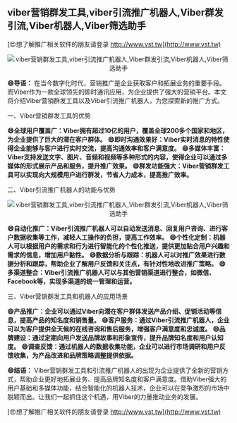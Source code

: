## **viber营销群发工具,viber引流推广机器人,Viber群发引流,Viber机器人,Viber筛选助手**

[😍想了解推广相关软件的朋友请登录 http://www.vst.tw](http://www.vst.tw)

 <center><img src="https://vst.tw/MP4/tuiguang/png/3.png" alt="viber营销群发工具,viber引流推广机器人,Viber群发引流,Viber机器人,Viber筛选助手"></center>

**😄导语：**
在当今数字化时代，营销推广是企业获取客户和拓展业务的重要手段。而Viber作为一款全球领先的即时通讯应用，为企业提供了强大的营销平台。本文将介绍Viber营销群发工具以及Viber引流推广机器人，为您探索新的推广方式。

一、Viber营销群发工具的优势

**😄全球用户覆盖广：Viber拥有超过10亿的用户，覆盖全球200多个国家和地区，为企业提供了巨大的潜在客户群体。**
**😄即时沟通效果好：Viber实时消息的特性使得企业能够与客户进行实时交流，提高沟通效率和客户满意度。**
**😄多媒体丰富：Viber支持发送文字、图片、音频和视频等多种形式的内容，使得企业可以通过多媒体的形式展示产品和服务，提升推广效果。**
**😄群发功能强大：Viber营销群发工具可以实现向大规模用户进行群发，节省人力成本，提高推广效率。**

二、Viber引流推广机器人的功能与优势

 <center><img src="https://vst.tw/MP4/tuiguang/png/5.png" alt="viber营销群发工具,viber引流推广机器人,Viber群发引流,Viber机器人,Viber筛选助手"></center>

**😄自动化推广：Viber引流推广机器人可以自动发送消息、回复用户咨询、进行客户数据收集等工作，减轻人工操作的负担，提高工作效率。**
**😄个性化定制：机器人可以根据用户的需求和行为进行智能化的个性化推送，提供更加贴合用户兴趣和需求的信息，增加用户黏性。**
**😄数据分析与跟踪：机器人可以对推广效果进行数据分析和跟踪，帮助企业了解用户反馈和关注点，有针对性地改进推广策略。**
**😄多渠道整合：Viber引流推广机器人可以与其他营销渠道进行整合，如微信、Facebook等，实现多渠道的统一管理和运营。**

三、Viber营销群发工具和机器人的应用场景

**😄产品推广：企业可以通过Viber向潜在客户群体发送产品介绍、促销活动等信息，提高产品的知名度和销售量。**
**😄客户服务：通过Viber引流推广机器人，企业可以为客户提供全天候的在线咨询和售后服务，增强客户满意度和忠诚度。**
**😄品牌建设：通过定期向用户发送品牌故事和形象宣传，提升品牌知名度和用户认知度。**
**😄调查反馈：通过机器人的数据收集功能，企业可以进行市场调研和用户反馈收集，为产品改进和品牌策略调整提供依据。**

**😄结语：**
Viber营销群发工具和引流推广机器人的出现为企业提供了全新的营销方式，帮助企业更好地拓展业务、提高品牌知名度和客户满意度。借助Viber强大的用户基础和多媒体功能，结合智能化的机器人技术，企业可以在竞争激烈的市场中脱颖而出。让我们一起抓住这个机遇，用Viber的力量推动业务的发展。

[😍想了解推广相关软件的朋友请登录 http://www.vst.tw](http://www.vst.tw)



